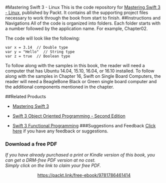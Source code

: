 #Mastering Swift 3 - Linux
This is the code repository for [Mastering Swift 3 - Linux](https://www.packtpub.com/application-development/mastering-swift-3-linux?utm_source=github&utm_medium=repository&utm_campaign=9781786461414), published by Packt. It contains all the supporting project files necessary to work through the book from start to finish.
##Instructions and Navigations
All of the code is organized into folders. Each folder starts with a number followed by the application name. For example, Chapter02.



The code will look like the following:
```
var x = 3.14  // Double type
var y = "Hello"  // String type
var z = true  // Boolean type
```

To follow along with the samples in this book, the reader will need a computer that has Ubuntu 14.04, 15.10, 16.04, or 16.10 installed. To follow along with the samples in Chapter 16, Swift on Single Board Computers, the reader will need a BeagleBone Black or Green single board computer and the additional components mentioned in the chapter.

##Related Products
* [Mastering Swift 3](https://www.packtpub.com/application-development/mastering-swift-3?utm_source=github&utm_medium=repository&utm_campaign=9781786466129)

* [Swift 3 Object Oriented Programming - Second Edition](https://www.packtpub.com/application-development/swift-3-object-oriented-programming-second-edition?utm_source=github&utm_medium=repository&utm_campaign=9781787120396)

* [Swift 3 Functional Programming](https://www.packtpub.com/application-development/swift-3-functional-programming?utm_source=github&utm_medium=repository&utm_campaign=9781785883880)
###Suggestions and Feedback
[Click here](https://docs.google.com/forms/d/e/1FAIpQLSe5qwunkGf6PUvzPirPDtuy1Du5Rlzew23UBp2S-P3wB-GcwQ/viewform) if you have any feedback or suggestions.
### Download a free PDF

 <i>If you have already purchased a print or Kindle version of this book, you can get a DRM-free PDF version at no cost.<br>Simply click on the link to claim your free PDF.</i>
<p align="center"> <a href="https://packt.link/free-ebook/9781786461414">https://packt.link/free-ebook/9781786461414 </a> </p>